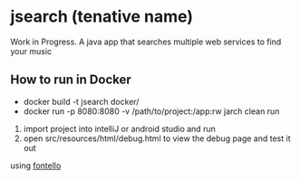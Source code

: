# jsearch (tenative name)
Work in Progress. A java app that searches multiple web services to find your music

## How to run in Docker
- docker build -t jsearch docker/
- docker run -p 8080:8080 -v /path/to/project:/app:rw jarch clean run

1. import project into intelliJ or android studio and run
2. open src/resources/html/debug.html to view the debug page and test it out


using [fontello](http://fontello.com/)

